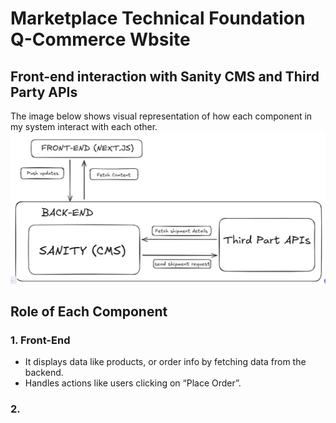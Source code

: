 # Marketplace Technical Foundation Q-Commerce Wbsite

## Front-end interaction with Sanity CMS and Third Party APIs
The image below shows visual representation of how each component in my system interact with each other. 
![Image](./Diagram.png)

## Role of Each Component
### 1. Front-End
- It displays data like products, or order info by fetching data from the backend.
- Handles actions like users clicking on “Place Order”.

### 2. 

